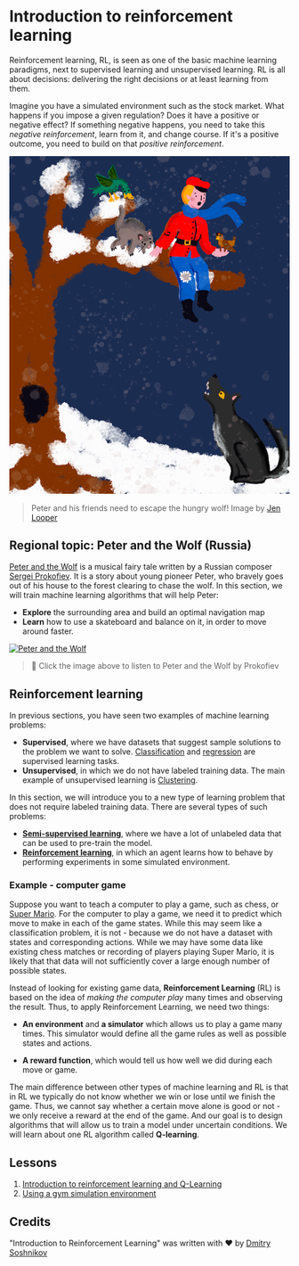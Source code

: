 # Introduction to reinforcement learning

Reinforcement learning, RL, is seen as one of the basic machine learning paradigms, next to supervised learning and unsupervised learning. RL is all about decisions: delivering the right decisions or at least learning from them.

Imagine you have a simulated environment such as the stock market. What happens if you impose a given regulation? Does it have a positive or negative effect? If something negative happens, you need to take this _negative reinforcement_, learn from it, and change course. If it's a positive outcome, you need to build on that _positive reinforcement_.

![peter and the wolf](images/peter.png)

> Peter and his friends need to escape the hungry wolf! Image by [Jen Looper](https://twitter.com/jenlooper)

## Regional topic: Peter and the Wolf (Russia)

[Peter and the Wolf](https://en.wikipedia.org/wiki/Peter_and_the_Wolf) is a musical fairy tale written by a Russian composer [Sergei Prokofiev](https://en.wikipedia.org/wiki/Sergei_Prokofiev). It is a story about young pioneer Peter, who bravely goes out of his house to the forest clearing to chase the wolf. In this section, we will train machine learning algorithms that will help Peter:

- **Explore** the surrounding area and build an optimal navigation map
- **Learn** how to use a skateboard and balance on it, in order to move around faster.

[![Peter and the Wolf](https://img.youtube.com/vi/Fmi5zHg4QSM/0.jpg)](https://www.youtube.com/watch?v=Fmi5zHg4QSM)

> 🎥 Click the image above to listen to Peter and the Wolf by Prokofiev

## Reinforcement learning

In previous sections, you have seen two examples of machine learning problems:

- **Supervised**, where we have datasets that suggest sample solutions to the problem we want to solve. [Classification](../4-Classification/README.md) and [regression](../2-Regression/README.md) are supervised learning tasks.
- **Unsupervised**, in which we do not have labeled training data. The main example of unsupervised learning is [Clustering](../5-Clustering/README.md).

In this section, we will introduce you to a new type of learning problem that does not require labeled training data. There are several types of such problems:

- **[Semi-supervised learning](https://wikipedia.org/wiki/Semi-supervised_learning)**, where we have a lot of unlabeled data that can be used to pre-train the model.
- **[Reinforcement learning](https://wikipedia.org/wiki/Reinforcement_learning)**, in which an agent learns how to behave by performing experiments in some simulated environment.

### Example - computer game

Suppose you want to teach a computer to play a game, such as chess, or [Super Mario](https://wikipedia.org/wiki/Super_Mario). For the computer to play a game, we need it to predict which move to make in each of the game states. While this may seem like a classification problem, it is not - because we do not have a dataset with states and corresponding actions. While we may have some data like existing chess matches or recording of players playing Super Mario, it is likely that that data will not sufficiently cover a large enough number of possible states.

Instead of looking for existing game data, **Reinforcement Learning** (RL) is based on the idea of *making the computer play* many times and observing the result. Thus, to apply Reinforcement Learning, we need two things:

- **An environment** and **a simulator** which allows us to play a game many times. This simulator would define all the game rules as well as possible states and actions.

- **A reward function**, which would tell us how well we did during each move or game.

The main difference between other types of machine learning and RL is that in RL we typically do not know whether we win or lose until we finish the game. Thus, we cannot say whether a certain move alone is good or not - we only receive a reward at the end of the game. And our goal is to design algorithms that will allow us to train a model under  uncertain conditions. We will learn about one RL algorithm called **Q-learning**.

## Lessons

1. [Introduction to reinforcement learning and Q-Learning](1-QLearning/README.md)
2. [Using a gym simulation environment](2-Gym/README.md)

## Credits

"Introduction to Reinforcement Learning" was written with ♥️ by [Dmitry Soshnikov](http://soshnikov.com)
